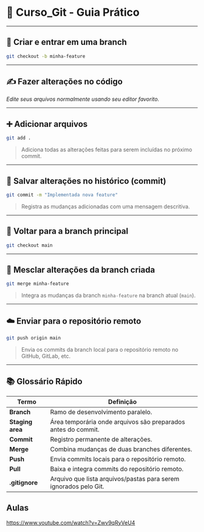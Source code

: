 # 🚀 Curso_Git - Guia Prático

---

## 🔧 Criar e entrar em uma branch

```bash
git checkout -b minha-feature
````

---

## ✍️ Fazer alterações no código

*Edite seus arquivos normalmente usando seu editor favorito.*

---

## ➕ Adicionar arquivos

```bash
git add .
```

> Adiciona todas as alterações feitas para serem incluídas no próximo commit.

---

## 💾 Salvar alterações no histórico (commit)

```bash
git commit -m "Implementada nova feature"
```

> Registra as mudanças adicionadas com uma mensagem descritiva.

---

## 🔄 Voltar para a branch principal

```bash
git checkout main
```

---

## 🔀 Mesclar alterações da branch criada

```bash
git merge minha-feature
```

> Integra as mudanças da branch `minha-feature` na branch atual (`main`).

---

## ☁️ Enviar para o repositório remoto

```bash
git push origin main
```

> Envia os commits da branch local para o repositório remoto no GitHub, GitLab, etc.

---

## 📚 Glossário Rápido

| Termo            | Definição                                                        |
| ---------------- | ---------------------------------------------------------------- |
| **Branch**       | Ramo de desenvolvimento paralelo.                                |
| **Staging area** | Área temporária onde arquivos são preparados antes do commit.    |
| **Commit**       | Registro permanente de alterações.                               |
| **Merge**        | Combina mudanças de duas branches diferentes.                    |
| **Push**         | Envia commits locais para o repositório remoto.                  |
| **Pull**         | Baixa e integra commits do repositório remoto.                   |
| **.gitignore**   | Arquivo que lista arquivos/pastas para serem ignorados pelo Git. |



## Aulas

https://www.youtube.com/watch?v=Zwv9qRyVeU4
```
